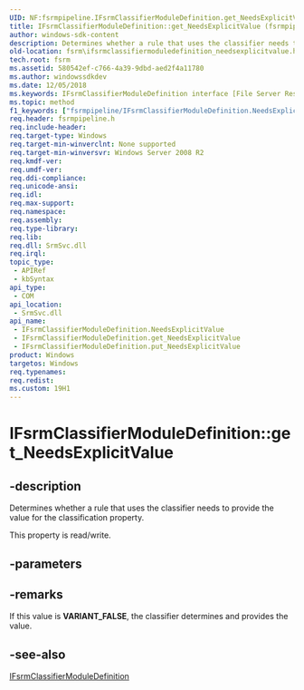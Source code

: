 ```yaml
---
UID: NF:fsrmpipeline.IFsrmClassifierModuleDefinition.get_NeedsExplicitValue
title: IFsrmClassifierModuleDefinition::get_NeedsExplicitValue (fsrmpipeline.h)
author: windows-sdk-content
description: Determines whether a rule that uses the classifier needs to provide the value for the classification property.
old-location: fsrm\ifsrmclassifiermoduledefinition_needsexplicitvalue.htm
tech.root: fsrm
ms.assetid: 580542ef-c766-4a39-9dbd-aed2f4a11780
ms.author: windowssdkdev
ms.date: 12/05/2018
ms.keywords: IFsrmClassifierModuleDefinition interface [File Server Resource Manager],NeedsExplicitValue property, IFsrmClassifierModuleDefinition.NeedsExplicitValue, IFsrmClassifierModuleDefinition.get_NeedsExplicitValue, IFsrmClassifierModuleDefinition::NeedsExplicitValue, IFsrmClassifierModuleDefinition::get_NeedsExplicitValue, IFsrmClassifierModuleDefinition::put_NeedsExplicitValue, NeedsExplicitValue property [File Server Resource Manager], NeedsExplicitValue property [File Server Resource Manager],IFsrmClassifierModuleDefinition interface, fs.ifsrmclassifiermoduledefinition_needsexplicitvalue, fsrm.ifsrmclassifiermoduledefinition_needsexplicitvalue, fsrmpipeline/IFsrmClassifierModuleDefinition::NeedsExplicitValue, fsrmpipeline/IFsrmClassifierModuleDefinition::get_NeedsExplicitValue, fsrmpipeline/IFsrmClassifierModuleDefinition::put_NeedsExplicitValue, get_NeedsExplicitValue
ms.topic: method
f1_keywords: ["fsrmpipeline/IFsrmClassifierModuleDefinition.NeedsExplicitValue"]
req.header: fsrmpipeline.h
req.include-header: 
req.target-type: Windows
req.target-min-winverclnt: None supported
req.target-min-winversvr: Windows Server 2008 R2
req.kmdf-ver: 
req.umdf-ver: 
req.ddi-compliance: 
req.unicode-ansi: 
req.idl: 
req.max-support: 
req.namespace: 
req.assembly: 
req.type-library: 
req.lib: 
req.dll: SrmSvc.dll
req.irql: 
topic_type:
 - APIRef
 - kbSyntax
api_type:
 - COM
api_location:
 - SrmSvc.dll
api_name:
 - IFsrmClassifierModuleDefinition.NeedsExplicitValue
 - IFsrmClassifierModuleDefinition.get_NeedsExplicitValue
 - IFsrmClassifierModuleDefinition.put_NeedsExplicitValue
product: Windows
targetos: Windows
req.typenames: 
req.redist: 
ms.custom: 19H1
---
```


# IFsrmClassifierModuleDefinition::get_NeedsExplicitValue


## -description


Determines whether a rule that uses the classifier needs to provide the value for the classification property.

This property is read/write.


## -parameters


## -remarks



If this value is <b>VARIANT_FALSE</b>, the classifier determines and provides the value.




## -see-also




<a href="https://docs.microsoft.com/previous-versions/windows/desktop/api/fsrmpipeline/nn-fsrmpipeline-ifsrmclassifiermoduledefinition">IFsrmClassifierModuleDefinition</a>
 

 

